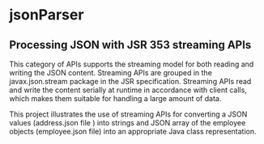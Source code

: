 # jsonParser

## Processing JSON with JSR 353 streaming APIs

This category of APIs supports the streaming model for both reading and writing the JSON content. 
Streaming APIs are grouped in the javax.json.stream package in the JSR specification. Streaming APIs read and write the 
content serially at runtime in accordance with client calls, which
makes them suitable for handling a large amount of data.

This project illustrates the use of streaming APIs for converting a JSON values (address.json file ) into strings 
and JSON array of the employee objects (employee.json file) into an appropriate Java class representation.
